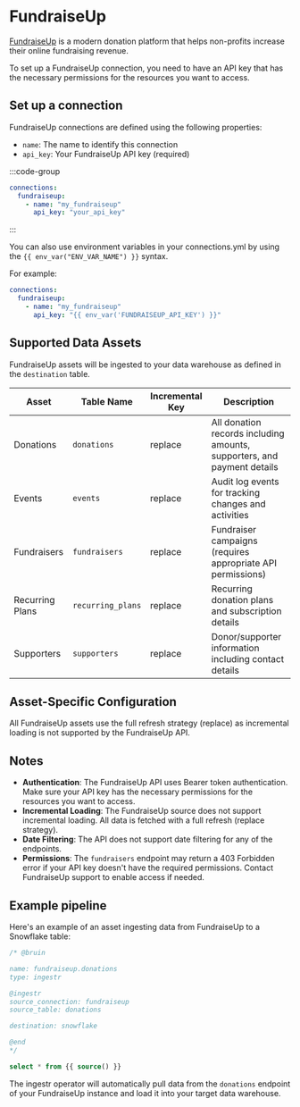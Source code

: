 # FundraiseUp

[FundraiseUp](https://fundraiseup.com/) is a modern donation platform that helps non-profits increase their online fundraising revenue.

To set up a FundraiseUp connection, you need to have an API key that has the necessary permissions for the resources you want to access.

## Set up a connection

FundraiseUp connections are defined using the following properties:

- `name`: The name to identify this connection
- `api_key`: Your FundraiseUp API key (required)

:::code-group
```yaml [connections.yml]
connections:
  fundraiseup:
    - name: "my_fundraiseup"
      api_key: "your_api_key"
```
:::

You can also use environment variables in your connections.yml by using the `{{ env_var("ENV_VAR_NAME") }}` syntax.

For example:
```yaml
connections:
  fundraiseup:
    - name: "my_fundraiseup"
      api_key: "{{ env_var('FUNDRAISEUP_API_KEY') }}"
```

## Supported Data Assets

FundraiseUp assets will be ingested to your data warehouse as defined in the `destination` table.

| Asset                | Table Name        | Incremental Key | Description                                                                                                                                        |
|----------------------|-------------------|-----------------|--------------------------------------------------------------------------------------------------------------------------------------------------|
| Donations            | `donations`       | replace         | All donation records including amounts, supporters, and payment details                                                                           |
| Events               | `events`          | replace         | Audit log events for tracking changes and activities                                                                                              |
| Fundraisers          | `fundraisers`     | replace         | Fundraiser campaigns (requires appropriate API permissions)                                                                                        |
| Recurring Plans      | `recurring_plans` | replace         | Recurring donation plans and subscription details                                                                                                  |
| Supporters           | `supporters`      | replace         | Donor/supporter information including contact details                                                                                              |

## Asset-Specific Configuration

All FundraiseUp assets use the full refresh strategy (replace) as incremental loading is not supported by the FundraiseUp API.

## Notes

- **Authentication**: The FundraiseUp API uses Bearer token authentication. Make sure your API key has the necessary permissions for the resources you want to access.
- **Incremental Loading**: The FundraiseUp source does not support incremental loading. All data is fetched with a full refresh (replace strategy).
- **Date Filtering**: The API does not support date filtering for any of the endpoints.
- **Permissions**: The `fundraisers` endpoint may return a 403 Forbidden error if your API key doesn't have the required permissions. Contact FundraiseUp support to enable access if needed.

## Example pipeline

Here's an example of an asset ingesting data from FundraiseUp to a Snowflake table:

```sql
/* @bruin

name: fundraiseup.donations
type: ingestr

@ingestr
source_connection: fundraiseup
source_table: donations

destination: snowflake

@end
*/

select * from {{ source() }}
```

The ingestr operator will automatically pull data from the `donations` endpoint of your FundraiseUp instance and load it into your target data warehouse.